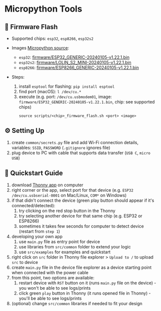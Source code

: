 # Micropython Tools

## 🔦 Firmware Flash 

- Supported chips: `esp32`, `esp8266`, `esp32s2`

- Images [Micropython source](https://micropython.org/download):
  - `esp32`: [firmware/ESP32_GENERIC-20240105-v1.22.1.bin](firmware/ESP32_GENERIC-20240105-v1.22.1.bin)
  - `esp32s2`: [firmware/LOLIN_S2_MINI-20240105-v1.22.1.bin](firmware/LOLIN_S2_MINI-20240105-v1.22.1.bin)
  - `esp8266`: [firmware/ESP8266_GENERIC-20240105-v1.22.1.bin](firmware/ESP8266_GENERIC-20240105-v1.22.1.bin)

- Steps:
  1. install `esptool` for flashing: `pip install esptool`
  2. find port (macOS): `l /dev/cu.* `
  3. execute (e.g. port: `/dev/cu.usbmodem01`, image: `firmware/ESP32_GENERIC-20240105-v1.22.1.bin`, chip: see supported chips)
        ```
        source scripts/<chip>_firmware_flash.sh <port> <image>
        ```

## ⚙️ Setting Up
1. create `common/secrets.py` file and add Wi-Fi connection details, variables: `SSID`, `PASSWORD` (`.gitignore` ignores file)
2. plug device to PC with cable that supports data transfer (`USB C`, `micro USB`)

## 🏁 Quickstart Guide
1. download [Thonny app](https://thonny.org) on computer
2. right corner or the app, select port for that device (e.g. `ESP32 /dev/cu.usbserial-0001` on Mac/Linux, `COM*` on Windows)
3. if that didn't connect the device (green play button should appear if it's connected/detected):
   1. try clicking on the red stop button in the Thonny
   2. try selecting another device for that same chip (e.g. ESP32 or ESP8266)
   3. sometimes it takes few seconds for computer to detect device (restart from `step 1`)
4. developing your own app
   1. use `main.py` file as entry point for device
   2. use libraries from `src/common` folder to extend your logic
   3. use `src/examples` for examples and quickstart
5. right click on `src` folder in Thonny file explorer > `Upload to /` to upload `src` to device
6. create `main.py` file in the device file explorer as a device starting point when connected with the power cable
7. from this point, two options are available:
   1. restart device with `RST` button on it (runs `main.py` file on the device) - you won't be able to see logs/prints
   2. click green `play` button in Thonny (it runs opened file in Thonny) - you'll be able to see logs/prints 
8. (optional) change `src/common` libraries if needed to fit your design
